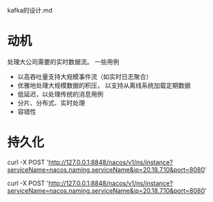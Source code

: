 kafka的设计.md
# 动机
处理大公司需要的实时数据流。 
一些用例
- 以高吞吐量支持大规模事件流（如实时日志聚合）
- 优雅地处理大规模数据的积压， 以支持从离线系统加载定期数据
- 低延迟，以处理传统的消息用例
- 分片、分布式、实时处理
- 容错性

# 持久化


curl -X POST 'http://127.0.0.1:8848/nacos/v1/ns/instance?serviceName=nacos.naming.serviceName&ip=20.18.7.10&port=8080'

curl -X POST 'http://127.0.0.1:8848/nacos/v1/ns/instance?serviceName=nacos.naming.serviceName&ip=20.18.7.10&port=8080'